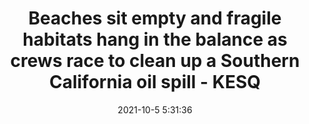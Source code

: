 ---
"title": "Beaches sit empty and fragile habitats hang in the balance as crews race to clean up a Southern California oil spill - KESQ"
"date": "2021-10-5 5:31:36"
"feed_name": "GOOGLENEWSDRILLING"
"feed_website": "https://news.google.com/search?q=drilling%2Bincident&hl=en-US&gl=US&ceid=US:en"
"feed_rss": "https://news.google.com/rss/search?q=drilling%2Bincident&hl=en-US&gl=US&ceid=US:en"
"link": "https://kesq.com/news/2021/10/04/beaches-sit-empty-and-fragile-habitats-hang-in-the-balance-as-crews-race-to-clean-up-a-southern-california-oil-spill/"
"source": "{'href': 'https://kesq.com', 'title': 'KESQ'}"
"file": "_posts/2021-1-1-7aec8861f82fd33cf8b063a0f04083e150c080ed.md"
"accident": "1"
"drilling": "1"
"dead": "0"
"injured": "0"
"arrested": "0"
"place": "unknown place"
"where": "unknown site"
"causes": "unknown"
"place_uri": "unknown place"
---